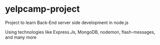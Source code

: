 # yelpcamp-project

Project to learn Back-End server side development in node.js

Using technologies like Express.Js, MongoDB, nodemon, flash-messages, and many more
